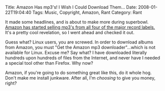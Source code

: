 Title: Amazon Has mp3's! I Wish I Could Download Them...
Date: 2008-01-22T19:04:40
Tags: Music, Copyright, Amazon, Rant
Category: Rant


It made some headlines, and is about to make more during superbowl. 
<a href="http://www.news.com/8301-10784_3-9848258-7.html?tag=newsmap">Amazon 
has started selling mp3's from all four of the major record labels.</a> It's a 
pretty cool revelation, so I went ahead and checked it out.

Guess what? Linux users, you are screwed. In order to download albums from 
Amazon, you must "Get the Amazon mp3 downloader"...which is not available for 
Linux. Excuse me? Say what? I have downloaded literally hundreds upon hundreds 
of files from the Internet, and never have I needed a special tool other than 
Firefox. Why now? 

Amazon, if you're going to do something great like this, do it whole hog. 
Don't make me install junkware. After all, I'm *choosing* to give you 
money, right? 
